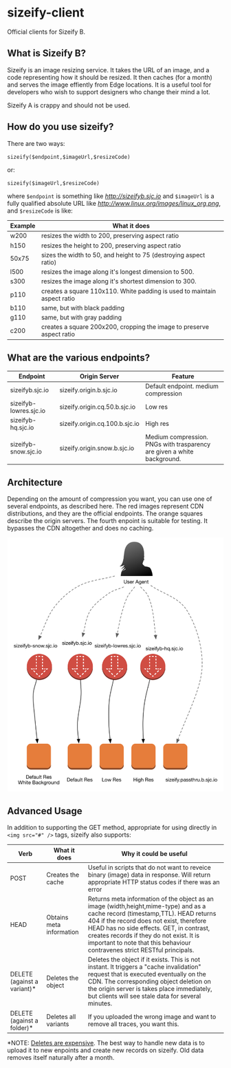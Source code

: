 # sizeify-client

Official clients for Sizeify B.

## What is Sizeify B?

Sizeify is an image resizing service. It takes the URL of an image, and a code representing how it should be resized. It then caches (for a month) and serves the image effiently from Edge locations. It is a  useful tool for developers who wish to support designers who change their mind a lot.

Sizeify A is crappy and should not be used. 

## How do you use sizeify?

There are two ways:

```
sizeify($endpoint,$imageUrl,$resizeCode)
```

or:

```
sizeify($imageUrl,$resizeCode)
```

where `$endpoint` is something like *http://sizeifyb.sjc.io* and `$imageUrl` is a fully qualified absolute URL like *http://www.linux.org/images/linux_org.png*, and `$resizeCode` is like:

Example  | What it does
------------- | -------------
w200  | resizes the width to 200, preserving aspect ratio
h150  | resizes the height to 200, preserving aspect ratio
50x75	| sizes the width to 50, and height to 75 (destroying aspect ratio)
l500	| resizes the image along it's longest dimension to 500.
s300	| resizes the image along it's shortest dimension to 300.
p110	| creates a square 110x110. White padding is used to maintain aspect ratio
b110	| same, but with black padding
g110	| same, but with gray padding
c200	| creates a square 200x200, cropping the image to preserve aspect ratio

## What are the various endpoints?

Endpoint | Origin Server | Feature
--------- | ------------ | -------
sizeifyb.sjc.io	| sizeify.origin.b.sjc.io | Default endpoint. medium compression
sizeifyb-lowres.sjc.io	| sizeify.origin.cq.50.b.sjc.io | Low res
sizeifyb-hq.sjc.io	| sizeify.origin.cq.100.b.sjc.io	| High res
sizeifyb-snow.sjc.io	| sizeify.origin.snow.b.sjc.io	| Medium compression. PNGs with trasparency are given a white background.

## Architecture

Depending on the amount of compression you want, you can use one of several endpoints, as described here. The red images represent CDN distributions, and they are the official endpoints. The orange squares describe the origin servers. The fourth enpoint is suitable for testing. It bypasses the CDN altogether and does no caching.

<img src="doc/sizeify.architecture.jpg" alt="sizeify architecture" />

## Advanced Usage

In addition to supporting the GET method, appropriate for using directly in `<img src="#" />` tags, sizeify also supports:

Verb | What it does | Why it could be useful
--------- | ------------ | -------
POST	| Creates the cache	| Useful in scripts that do not want to reveice binary (image) data in response. Will return appropriate HTTP status codes if there was an error
HEAD	| Obtains meta information | Returns meta information of the object as an image (width,height,mime-type) and as a cache record (timestamp,TTL). HEAD returns 404 if the record does not exist, therefore HEAD has no side effects. GET, in contrast, creates records if they do not exist. It is important to note that this behaviour contravenes strict RESTful principals.
DELETE (against a variant)*	| Deletes the object	| Deletes the object if it exists. This is not instant. It triggers a "cache invalidation" request that is executed eventually on the CDN. The corresponding object deletion on the origin server is takes place immediately, but clients will see stale data for several minutes.
DELETE (against a folder)*	| Deletes all variants	| If you uploaded the wrong image and want to remove all traces, you want this.

*NOTE: [Deletes are expensive](https://twitter.com/codinghorror/status/506010907021828096). The best way to handle new data is to upload it to new enpoints and create new records on sizeify. Old data removes itself naturally after a month.